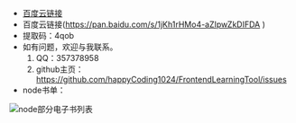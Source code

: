 - [百度云链接](https://pan.baidu.com/s/1jKh1rHMo4-aZIpwZkDIFDA )
- 百度云链接(https://pan.baidu.com/s/1jKh1rHMo4-aZIpwZkDIFDA )
- 提取码：4qob
- 如有问题，欢迎与我联系。
  1. QQ：357378958
  2. github主页：https://github.com/happyCoding1024/FrontendLearningTool/issues
 - node书单：
  
  ![node部分电子书列表](https://happycoding1024.github.io/FrontendLearningTool/img/电子书列表/node.png)